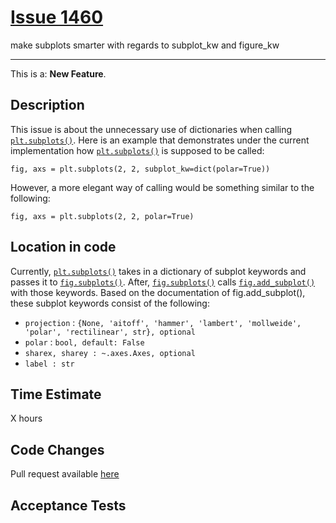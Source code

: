 # [Issue 1460](https://github.com/matplotlib/matplotlib/issues/1460)

make subplots smarter with regards to subplot_kw and figure_kw

----------------------------------------------------

This is a: **New Feature**.

## Description

This issue is about the unnecessary use of  dictionaries when calling [`plt.subplots()`](https://github.com/matplotlib/matplotlib/blob/master/lib/matplotlib/pyplot.py#L1034). 
Here is an example that demonstrates under the current implementation how [`plt.subplots()`](https://github.com/matplotlib/matplotlib/blob/master/lib/matplotlib/pyplot.py#L1034) is supposed to be called: 
``` 
fig, axs = plt.subplots(2, 2, subplot_kw=dict(polar=True))
```

However, a more elegant way of calling would be something similar to the following: 
``` 
fig, axs = plt.subplots(2, 2, polar=True) 
```

## Location in code
Currently, [`plt.subplots()`](https://github.com/matplotlib/matplotlib/blob/master/lib/matplotlib/pyplot.py#L1034) takes in a dictionary of subplot keywords and passes it to [`fig.subplots()`](https://github.com/matplotlib/matplotlib/blob/fe347743916fd072629f28190e2b305574344e4e/lib/matplotlib/figure.py#L1406). After, [`fig.subplots()`](https://github.com/matplotlib/matplotlib/blob/fe347743916fd072629f28190e2b305574344e4e/lib/matplotlib/figure.py#L1406) calls [`fig.add_subplot()`](https://github.com/matplotlib/matplotlib/blob/fe347743916fd072629f28190e2b305574344e4e/lib/matplotlib/figure.py#L1244) with those keywords. Based on the documentation of fig.add_subplot(), these subplot keywords consist of the following:
* `projection` : `{None, 'aitoff', 'hammer', 'lambert', 'mollweide', 'polar', 'rectilinear', str}, optional`
* `polar` : `bool, default: False`
* `sharex, sharey : ~.axes.Axes, optional`
* `label : str`

## Time Estimate
X hours

## Code Changes

Pull request available [here]()

## Acceptance Tests


